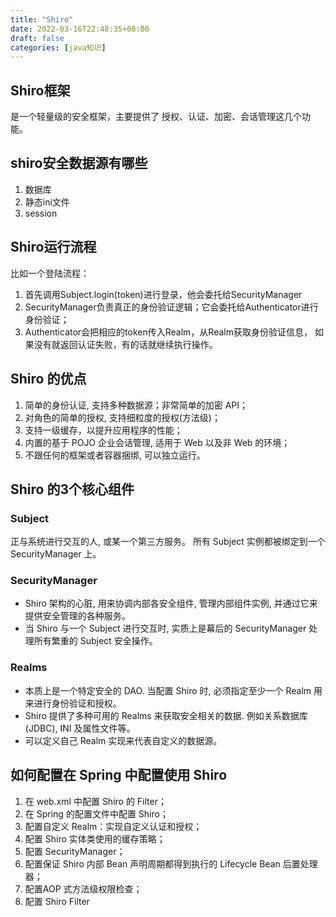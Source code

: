 ```yaml
---
title: "Shiro"
date: 2022-03-16T22:48:35+08:00
draft: false
categories: [java知识]
---
```

## Shiro框架

是一个轻量级的安全框架，主要提供了 授权、认证、加密、会话管理这几个功能。

## shiro安全数据源有哪些

1. 数据库
2. 静态ini文件
3. session

## Shiro运行流程

比如一个登陆流程：

1. 首先调用Subject.login(token)进行登录，他会委托给SecurityManager 
2. SecurityManager负责真正的身份验证逻辑；它会委托给Authenticator进行身份验证； 
3. Authenticator会把相应的token传入Realm，从Realm获取身份验证信息，
如果没有就返回认证失败，有的话就继续执行操作。

## Shiro 的优点

1. 简单的身份认证, 支持多种数据源；非常简单的加密 API； 
2. 对角色的简单的授权, 支持细粒度的授权(方法级)； 
3. 支持一级缓存，以提升应用程序的性能； 
4. 内置的基于 POJO 企业会话管理, 适用于 Web 以及非 Web 的环境； 
5. 不跟任何的框架或者容器捆绑, 可以独立运行。

## Shiro 的3个核心组件

### Subject

正与系统进行交互的人, 或某一个第三方服务。
所有 Subject 实例都被绑定到一个SecurityManager 上。

### SecurityManager

* Shiro 架构的心脏, 用来协调内部各安全组件, 管理内部组件实例, 并通过它来提供安全管理的各种服务。 
* 当 Shiro 与一个 Subject 进行交互时, 实质上是幕后的 SecurityManager 处理所有繁重的 Subject 安全操作。

### Realms

* 本质上是一个特定安全的 DAO. 当配置 Shiro 时, 必须指定至少一个 Realm 用来进行身份验证和授权。 
* Shiro 提供了多种可用的 Realms 来获取安全相关的数据. 例如关系数据库(JDBC), INI 及属性文件等。 
* 可以定义自己 Realm 实现来代表自定义的数据源。

## 如何配置在 Spring 中配置使用 Shiro


1. 在 web.xml 中配置 Shiro 的 Filter； 
2. 在 Spring 的配置文件中配置 Shiro； 
3. 配置自定义 Realm：实现自定义认证和授权； 
4. 配置 Shiro 实体类使用的缓存策略； 
5. 配置 SecurityManager； 
6. 配置保证 Shiro 内部 Bean 声明周期都得到执行的 Lifecycle Bean 后置处理器； 
7. 配置AOP 式方法级权限检查； 
8. 配置 Shiro Filter